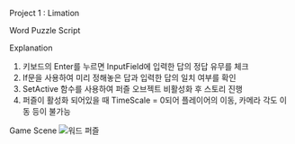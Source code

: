 Project 1 : Limation 

Word Puzzle Script

Explanation
1. 키보드의 Enter를 누르면 InputField에 입력한 답의 정답 유무를 체크
2. If문을 사용하여 미리 정해놓은 답과 입력한 답의 일치 여부를 확인
3. SetActive 함수를 사용하여 퍼즐 오브젝트 비활성화 후 스토리 진행
4. 퍼즐이 활성화 되어있을 때 TimeScale = 0되어 플레이어의 이동, 카메라 각도 이동 등이 불가능

Game Scene
![워드 퍼즐](https://user-images.githubusercontent.com/74092254/99870181-7c38d700-2c14-11eb-9609-8449ef654905.png)

